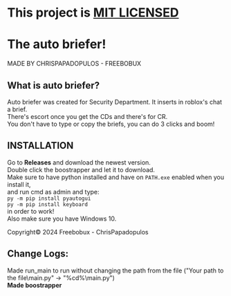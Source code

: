 # This project is [MIT LICENSED](https://github.com/BestGithubUser1/auto_briefer/blob/main/LICENSE)

# The auto briefer!

MADE BY CHRISPAPADOPULOS - FREEBOBUX

## What is auto briefer?
Auto briefer was created for Security Department. It inserts in roblox's chat a brief. \
There's escort once you get the CDs and there's for CR. \
You don't have to type or copy the briefs, you can do 3 clicks and boom!

## INSTALLATION
Go to **Releases** and download the newest version. \
Double click the boostrapper and let it to download. \
Make sure to have python installed and have on `PATH.exe` enabled when you install it, \
and run cmd as admin and type: \
```py -m pip install pyautogui``` \
```py -m pip install keyboard``` \
in order to work! \
Also make sure you have Windows 10.

Copyright© 2024 Freebobux - ChrisPapadopulos


## Change Logs:

Made run_main to run without changing the path from the file ("Your path to the file\main.py" -> "%cd%\main.py") \
__**Made boostrapper**__
